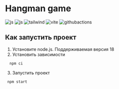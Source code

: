 # Hangman game
<p id="stack">
  <img src="https://img.shields.io/badge/javascript-111111?style=for-the-badge&logo=javascript&logoColor=%23F7DF1E" alt="js" />
  <img src="https://img.shields.io/badge/SPA-111111?style=for-the-badge" alt="js" />
  <img src="https://img.shields.io/badge/tailwind-111111?style=for-the-badge&logo=tailwindcss&logoColor=06B6D4" alt="tailwind" />
  <img src="https://img.shields.io/badge/vite-111111?style=for-the-badge&logo=vite&logoColor=#646CFF" alt="vite" />
  <img src="https://img.shields.io/badge/githubactions-111111?style=for-the-badge&logo=githubactions&logoColor=06B6D4" alt="githubactions" />
</p>

## Как запустить проект

1. Установите node.js. Поддерживаемая версия 18
2. Установить зависимости
```bash
  npm сi
```
3. Запустить проект
```bash
 npm start
```
